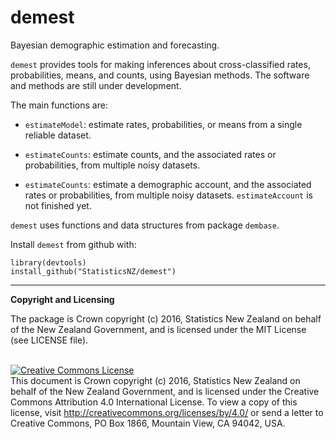
# demest

Bayesian demographic estimation and forecasting. 

`demest` provides tools for making inferences about cross-classified rates, probabilities, means, and counts, using Bayesian methods.  The software and methods are still under development.

The main functions are:

* `estimateModel`: estimate rates, probabilities, or means from a single reliable dataset.

* `estimateCounts`: estimate counts, and the associated rates or probabilities, from multiple noisy datasets.

* `estimateCounts`: estimate a demographic account, and the associated rates or probabilities, from multiple noisy datasets.  `estimateAccount` is not finished yet.

`demest` uses functions and data structures from package `dembase`.

Install `demest` from github with:
```{r, echo = FALSE}
library(devtools)
install_github("StatisticsNZ/demest")
```

---
__Copyright and Licensing__

The package is Crown copyright (c) 2016, Statistics New Zealand on behalf of the New Zealand Government, and is licensed under the MIT License (see LICENSE file).

<br /><a rel="license" href="http://creativecommons.org/licenses/by/4.0/"><img alt="Creative Commons License" style="border-width:0" src="https://i.creativecommons.org/l/by/4.0/88x31.png" /></a><br />This document is Crown copyright (c) 2016, Statistics New Zealand on behalf of the New Zealand Government, and is licensed under the Creative Commons Attribution 4.0 International License. To view a copy of this license, visit http://creativecommons.org/licenses/by/4.0/ or send a letter to Creative Commons, PO Box 1866, Mountain View, CA 94042, USA.

